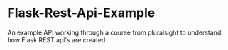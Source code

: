 # Flask-Rest-Api-Example
An example API working through a course from pluralsight to understand how Flask REST api's are created
